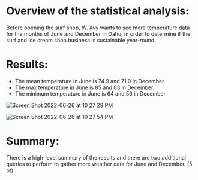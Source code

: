 # Overview of the statistical analysis:

Before opening the surf shop, W. Avy wants to see more temperature data for the months of June and December in Oahu, in order to determine if the surf and ice cream shop business is sustainable year-round.

# Results:

- The mean temperature in June is 74.9 and 71.0 in December.
- The max temperature in June is 85 and 83 in December.
- The minimum temperature in June is  64 and 56 in December.

![Screen Shot 2022-06-26 at 10 27 29 PM](https://user-images.githubusercontent.com/103215686/175860052-b20c5c36-d1fe-4845-b856-067759e11259.png)

![Screen Shot 2022-06-26 at 10 27 54 PM](https://user-images.githubusercontent.com/103215686/175860059-97ef154e-9669-448c-943b-b652eb3654e6.png)


# Summary:

There is a high-level summary of the results and there are two additional queries to perform to gather more weather data for June and December. (5 pt)
